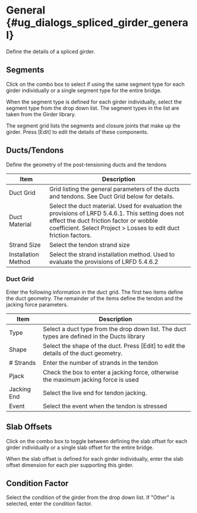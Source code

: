 General {#ug_dialogs_spliced_girder_general}
==============================================
Define the details of a spliced girder.

Segments
----------
Click on the combo box to select if using the same segment type for each girder individually or a single segment type for the entire bridge.

When the segment type is defined for each girder individually, select the segment type from the drop down list. The segment types in the list are taken from the Girder library.

The segment grid lists the segments and closure joints that make up the girder. Press [Edit] to edit the details of these components.


Ducts/Tendons
--------------
Define the geometry of the post-tensioning ducts and the tendons

Item | Description
-----|-------------
Duct Grid | Grid listing the general parameters of the ducts and tendons. See Duct Grid below for details.
Duct Material | Select the duct material. Used for evaluation the provisions of LRFD 5.4.6.1. This setting does not effect the duct friction factor or wobble coefficient. Select Project > Losses to edit duct friction factors.
Strand Size | Select the tendon strand size
Installation Method | Select the strand installation method. Used to evaluate the provisions of LRFD 5.4.6.2

### Duct Grid ###
Enter the following information in the duct grid. The first two items define the duct geometry. The remainder of the items define the tendon and the jacking force parameters.

Item | Description
-----|--------------
Type | Select a duct type from the drop down list. The duct types are defined in the Ducts library
Shape | Select the shape of the duct. Press [Edit] to edit the details of the duct geometry.
# Strands | Enter the number of strands in the tendon
Pjack | Check the box to enter a jacking force, otherwise the maximum jacking force is used
Jacking End | Select the live end for tendon jacking.
Event | Select the event when the tendon is stressed


Slab Offsets
---------------
Click on the combo box to toggle between defining the slab offset for each girder individually or a single slab offset for the entire bridge.

When the slab offset is defined for each girder individually, enter the slab offset dimension for each pier supporting this girder.

Condition Factor
-----------------
Select the condition of the girder from the drop down list. If "Other" is selected, enter the condition factor. 